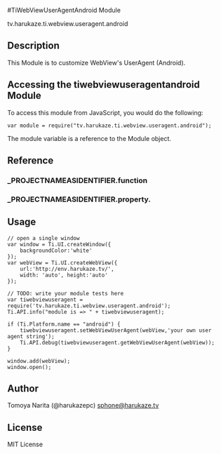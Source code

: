 #TiWebViewUserAgentAndroid Module

tv.harukaze.ti.webview.useragent.android

## Description

This Module  is to customize WebView's UserAgent (Android).

## Accessing the tiwebviewuseragentandroid Module

To access this module from JavaScript, you would do the following:

	var module = require("tv.harukaze.ti.webview.useragent.android");

The module variable is a reference to the Module object.	

## Reference

### ___PROJECTNAMEASIDENTIFIER__.function

### ___PROJECTNAMEASIDENTIFIER__.property.

## Usage

	// open a single window
	var window = Ti.UI.createWindow({
		backgroundColor:'white'
	});
	var webView = Ti.UI.createWebView({
		url:'http://env.harukaze.tv/', 
		width: 'auto', height:'auto'
	});
	
	// TODO: write your module tests here
	var tiwebviewuseragent = require('tv.harukaze.ti.webview.useragent.android');
	Ti.API.info("module is => " + tiwebviewuseragent);
	
	if (Ti.Platform.name == "android") {
	    tiwebviewuseragent.setWebViewUserAgent(webView,'your own user agent string');
		Ti.API.debug(tiwebviewuseragent.getWebViewUserAgent(webView));
	}
	
	window.add(webView);
	window.open();
	

## Author

Tomoya Narita (@harukazepc)
<sphone@harukaze.tv>

## License

MIT License
